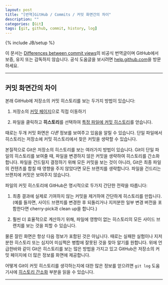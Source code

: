 ```yaml
---
layout: post
title: "[번역]GitHub / Commits / 커밋 화면간의 차이"
description: ""
categories: [Git]
tags: [git, github, commit, history, log]
---
```

{% include JB/setup %}

이 문서는 [Differences between commit views](https://help.github.com/articles/differences-between-commit-views)의 비공식 번역글이며 GitHub에서 보증, 유지 또는 감독하지 않습니다. 공식 도움글을 보시려면 [help.github.com](https://help.github.com)을 방문하세요.

---

## 커밋 화면간의 차이

본래 GitHub에 저장소의 커밋 히스토리를 보는 두가지 방법이 있습니다:

1. 저장소의 [커밋 페이지](https://github.com/mozilla/rust/commits/master)으로 직접 이동하기

1. 파일을 클릭하고 **히스토리**를 선택하여 [특정 파일에 커밋 히스토리](https://github.com/mozilla/rust/commits/master/README.md)를 얻습니다.

때로는 두개 커밋 화면은 <em>다른</em> 정보를 보여주고 있음을 알릴 수 있습니다. 단일 파일에서 히스토리는 저장소에 커밋 히스토리에서 찾은 커밋을 생략할 수 있습니다.

본질적으로 Git은 저장소의 히스토리를 보는 여러가지 방법이 있습니다. Git이 단일 파일의 히스토리를 보여줄 때, 파일을 변경하지 않은 커밋을 생략하여 히스토리를 간소화합니다. 파일을 건드릴지 결정하기 위해 모든 커밋을 보는 것이 아니라, Git은 최종 파일의 컨텐츠를 합칠 때 영향을 주지 않았다면 모든 브랜치를 생략합니다. 파일을 건드리는 브랜치에 커밋은 보여주지 않습니다.

파일의 커밋 히스토리에 GitHub은 명시적으로 두가지 간단한 전략을 따릅니다:

1. 최종 결과에 실제로 기여하지 않는 커밋을 제거하여 간단하게 히스토리를 만듭니다.(예를 들자면, 사이드 브랜치를 변경한 후 되돌리거나 지저분한 일부 변경 버전을 포함한다면 cherry-pick과 clean up을 합니다.)

1. 훨씬 더 효율적으로 계산하기 위해, 파일에 영향이 없는 히스토리의 모든 사이드 브랜치를 보는 것을 피할 수 있습니다.

물론 잘린 화면은 항상 다음 정보가 포함된 것은 아닙니다. 때로는 실패한 실험이나 지저분한 히스토리 또는 심지어 미심쩍은 병합에 잘못된 것을 찾아 알기를 원합니다. 위에 언급한바와 같이 Git은 히스토리를 보는 많은 방법을 가지고 있고 GitHub은 저장소의 커밋 페이지에 더 많은 정보를 화면에 제공합니다.

어떻게 Git이 커밋 히스토리를 생각하는지에 대한 많은 정보를 얻으려면 `git log` 도움 기사에 [히스토리 간소화](http://git-scm.com/docs/git-log#_history_simplification) 부분을 읽을 수 있습니다.

---

